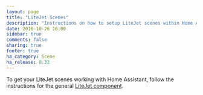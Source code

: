 ```yaml
---
layout: page
title: "LiteJet Scenes"
description: "Instructions on how to setup LiteJet scenes within Home Assistant."
date: 2016-10-26 16:00
sidebar: true
comments: false
sharing: true
footer: true
ha_category: Scene
ha_release: 0.32
---
```


To get your LiteJet scenes working with Home Assistant, follow the instructions for the general [LiteJet component](/components/litejet/).
